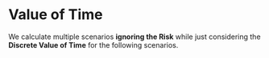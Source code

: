 # Value of Time

We calculate multiple scenarios **ignoring the Risk** while just considering the **Discrete Value of Time** for the following scenarios.

